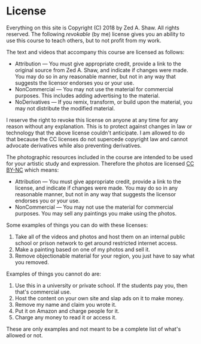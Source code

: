 License
=======

Everything on this site is Copyright (C) 2018 by Zed A. Shaw. All rights reserved. The following *revokable* (by me) license gives you an ability to use this course to teach others, but to not profit from my work.

The text and videos that accompany this course are licensed as follows:

* Attribution — You must give appropriate credit, provide a link to the original source from Zed A. Shaw, and indicate if changes were made. You may do so in any reasonable manner, but not in any way that suggests the licensor endorses you or your use.
* NonCommercial — You may not use the material for commercial purposes. This includes adding advertising to the material.
* NoDerivatives — If you remix, transform, or build upon the material, you may not distribute the modified material. 

I reserve the right to revoke this license on anyone at any time for any reason without any explanation.  This is to  protect against changes in law or technology that the above license couldn't anticipate. I am allowed to do that because the CC licenses do not supercede copyright law and cannot advocate derivatives while also preventing derivatives.

The photographic resources included in the course are intended to be used for your artistic study and expression.  Therefore the photos are licensed [CC BY-NC](https://creativecommons.org/licenses/by-nc/4.0/) which means:

* Attribution — You must give appropriate credit, provide a link to the license, and indicate if changes were made. You may do so in any reasonable manner, but not in any way that suggests the licensor endorses you or your use.
* NonCommercial — You may not use the material for commercial purposes. You may sell any paintings you make using the photos.

Some examples of things you can do with these licenses:

1. Take all of the videos and photos and host them on an internal public school or prison network to get around restricted internet access.
2. Make a painting based on one of my photos and sell it.
3. Remove objectionable material for your region, you just have to say what you removed.

Examples of things you cannot do are:

1. Use this in a university or private school.  If the students pay you, then that's commercial use.
2. Host the content on your own site and slap ads on it to make money.
3. Remove my name and claim you wrote it.
4. Put it on Amazon and charge people for it.
5. Charge any money to read it or access it.

These are only examples and not meant to be a complete list of what's allowed or not.  

